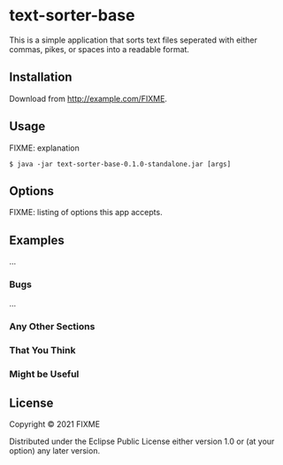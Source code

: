 # text-sorter-base

This is a simple application that sorts text files seperated with either commas, pikes, or spaces into a readable format. 

## Installation

Download from http://example.com/FIXME.

## Usage

FIXME: explanation

    $ java -jar text-sorter-base-0.1.0-standalone.jar [args]

## Options

FIXME: listing of options this app accepts.

## Examples

...

### Bugs

...

### Any Other Sections
### That You Think
### Might be Useful

## License

Copyright © 2021 FIXME

Distributed under the Eclipse Public License either version 1.0 or (at
your option) any later version.
